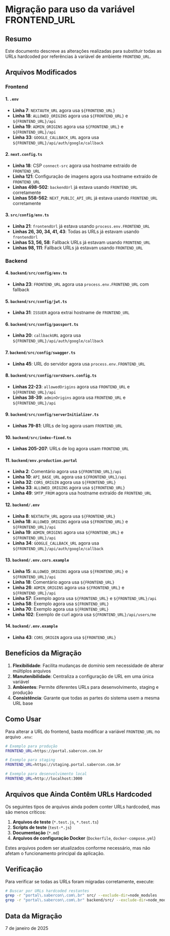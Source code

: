 # Migração para uso da variável FRONTEND_URL

## Resumo
Este documento descreve as alterações realizadas para substituir todas as URLs hardcoded por referências à variável de ambiente `FRONTEND_URL`.

## Arquivos Modificados

### Frontend

#### 1. `.env`
- **Linha 7**: `NEXTAUTH_URL` agora usa `${FRONTEND_URL}`
- **Linha 18**: `ALLOWED_ORIGINS` agora usa `${FRONTEND_URL}` e `${FRONTEND_URL}/api`
- **Linha 19**: `ADMIN_ORIGINS` agora usa `${FRONTEND_URL}` e `${FRONTEND_URL}/api`
- **Linha 33**: `GOOGLE_CALLBACK_URL` agora usa `${FRONTEND_URL}/api/auth/google/callback`

#### 2. `next.config.ts`
- **Linha 18**: CSP `connect-src` agora usa hostname extraído de `FRONTEND_URL`
- **Linha 121**: Configuração de imagens agora usa hostname extraído de `FRONTEND_URL`
- **Linhas 498-502**: `backendUrl` já estava usando `FRONTEND_URL` corretamente
- **Linhas 558-562**: `NEXT_PUBLIC_API_URL` já estava usando `FRONTEND_URL` corretamente

#### 3. `src/config/env.ts`
- **Linha 21**: `frontendUrl` já estava usando `process.env.FRONTEND_URL`
- **Linhas 26, 30, 34, 41, 43**: Todas as URLs já estavam usando `frontendUrl`
- **Linhas 53, 56, 58**: Fallback URLs já estavam usando `FRONTEND_URL`
- **Linhas 98, 111**: Fallback URLs já estavam usando `FRONTEND_URL`

### Backend

#### 4. `backend/src/config/env.ts`
- **Linha 23**: `FRONTEND_URL` agora usa `process.env.FRONTEND_URL` com fallback

#### 5. `backend/src/config/jwt.ts`
- **Linha 31**: `ISSUER` agora extrai hostname de `FRONTEND_URL`

#### 6. `backend/src/config/passport.ts`
- **Linha 20**: `callbackURL` agora usa `${FRONTEND_URL}/api/auth/google/callback`

#### 7. `backend/src/config/swagger.ts`
- **Linha 45**: URL do servidor agora usa `process.env.FRONTEND_URL`

#### 8. `backend/src/config/corsUsers.config.ts`
- **Linhas 22-23**: `allowedOrigins` agora usa `FRONTEND_URL` e `${FRONTEND_URL}/api`
- **Linhas 38-39**: `adminOrigins` agora usa `FRONTEND_URL` e `${FRONTEND_URL}/api`

#### 9. `backend/src/config/serverInitializer.ts`
- **Linhas 79-81**: URLs de log agora usam `FRONTEND_URL`

#### 10. `backend/src/index-fixed.ts`
- **Linhas 205-207**: URLs de log agora usam `FRONTEND_URL`

#### 11. `backend/env.production.portal`
- **Linha 2**: Comentário agora usa `${FRONTEND_URL}/api`
- **Linha 10**: `API_BASE_URL` agora usa `${FRONTEND_URL}/api`
- **Linha 32**: `CORS_ORIGIN` agora usa `${FRONTEND_URL}`
- **Linha 33**: `ALLOWED_ORIGINS` agora usa `${FRONTEND_URL}`
- **Linha 49**: `SMTP_FROM` agora usa hostname extraído de `FRONTEND_URL`

#### 12. `backend/.env`
- **Linha 8**: `NEXTAUTH_URL` agora usa `${FRONTEND_URL}`
- **Linha 18**: `ALLOWED_ORIGINS` agora usa `${FRONTEND_URL}` e `${FRONTEND_URL}/api`
- **Linha 19**: `ADMIN_ORIGINS` agora usa `${FRONTEND_URL}` e `${FRONTEND_URL}/api`
- **Linha 34**: `GOOGLE_CALLBACK_URL` agora usa `${FRONTEND_URL}/api/auth/google/callback`

#### 13. `backend/.env.cors.example`
- **Linha 15**: `ALLOWED_ORIGINS` agora usa `${FRONTEND_URL}` e `${FRONTEND_URL}/api`
- **Linha 18**: Comentário agora usa `${FRONTEND_URL}`
- **Linha 26**: `ADMIN_ORIGINS` agora usa `${FRONTEND_URL}` e `${FRONTEND_URL}/api`
- **Linha 57**: Exemplo agora usa `${FRONTEND_URL}` e `${FRONTEND_URL}/api`
- **Linha 58**: Exemplo agora usa `${FRONTEND_URL}`
- **Linha 70**: Exemplo agora usa `${FRONTEND_URL}`
- **Linha 102**: Exemplo de curl agora usa `${FRONTEND_URL}/api/users/me`

#### 14. `backend/.env.example`
- **Linha 43**: `CORS_ORIGIN` agora usa `${FRONTEND_URL}`

## Benefícios da Migração

1. **Flexibilidade**: Facilita mudanças de domínio sem necessidade de alterar múltiplos arquivos
2. **Manutenibilidade**: Centraliza a configuração de URL em uma única variável
3. **Ambientes**: Permite diferentes URLs para desenvolvimento, staging e produção
4. **Consistência**: Garante que todas as partes do sistema usem a mesma URL base

## Como Usar

Para alterar a URL do frontend, basta modificar a variável `FRONTEND_URL` no arquivo `.env`:

```bash
# Exemplo para produção
FRONTEND_URL=https://portal.sabercon.com.br

# Exemplo para staging
FRONTEND_URL=https://staging.portal.sabercon.com.br

# Exemplo para desenvolvimento local
FRONTEND_URL=http://localhost:3000
```

## Arquivos que Ainda Contêm URLs Hardcoded

Os seguintes tipos de arquivos ainda podem conter URLs hardcoded, mas são menos críticos:

1. **Arquivos de teste** (`*.test.js`, `*.test.ts`)
2. **Scripts de teste** (`test-*.js`)
3. **Documentação** (`*.md`)
4. **Arquivos de configuração Docker** (`Dockerfile`, `docker-compose.yml`)

Estes arquivos podem ser atualizados conforme necessário, mas não afetam o funcionamento principal da aplicação.

## Verificação

Para verificar se todas as URLs foram migradas corretamente, execute:

```bash
# Buscar por URLs hardcoded restantes
grep -r "portal\.sabercon\.com\.br" src/ --exclude-dir=node_modules
grep -r "portal\.sabercon\.com\.br" backend/src/ --exclude-dir=node_modules
```

## Data da Migração
7 de janeiro de 2025